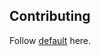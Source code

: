 ## Contributing

Follow [default](https://github.com/NeonGamerBot-QK/.github/CONTRIBUTING.md) here.
